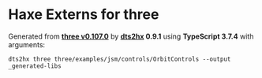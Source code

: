 # Haxe Externs for three

Generated from **[three v0.107.0](https://threejs.org/)** by **[dts2hx](https://github.com/haxiomic/dts2hx) 0.9.1** using **TypeScript 3.7.4** with arguments:

	dts2hx three three/examples/jsm/controls/OrbitControls --output _generated-libs
